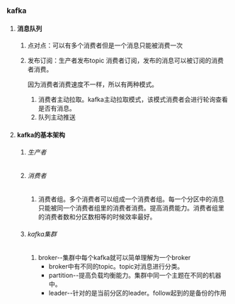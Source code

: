 ### kafka

1. #### 消息队列

   1. 点对点：可以有多个消费者但是一个消息只能被消费一次

   2. 发布订阅：生产者发布topic 消费者订阅，发布的消息可以被订阅的消费者消费。

      因为消费者消费速度不一样，所以有两种模式。

      1. 消费者主动拉取。kafka主动拉取模式，该模式消费者会进行轮询查看是否有消息。
      2. 队列主动推送

2. #### kafka的基本架构

   1. ###### 生产者

   2. ###### 消费者

      1. 消费者组。多个消费者可以组成一个消费者组。每一个分区中的消息只能被同一个消费者组里的消费者消费。提高消费能力。消费者组里的消费者数和分区数相等的时候效率最好。

   3. ###### kafka集群

      1. broker--集群中每个kafka就可以简单理解为一个broker
         - broker中有不同的topic。topic对消息进行分类。
         - partition--提高负载均衡能力。集群中同一个主题在不同的机器中。
         - leader--针对的是当前分区的leader。follow起到的是备份的作用